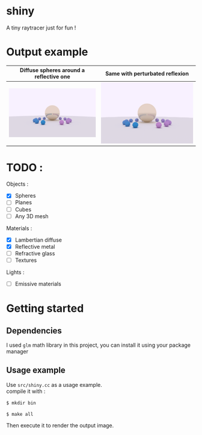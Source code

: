 # shiny
A tiny raytracer just for fun ! 
# Output example
|Diffuse spheres around a reflective one| Same with perturbated reflexion |
|----|----|
|<img src="https://github.com/A-Rain-Lover/shiny/blob/master/output/1.png" />|<img src="https://github.com/A-Rain-Lover/shiny/blob/master/output/2.png" />|
# TODO : 
Objects : 
- [x] Spheres
- [ ] Planes
- [ ] Cubes
- [ ] Any 3D mesh 

Materials :
- [x] Lambertian diffuse
- [x] Reflective metal
- [ ] Refractive glass
- [ ] Textures

Lights : 
- [ ] Emissive materials

# Getting started
## Dependencies
I used `glm` math library in this project, you can install it using your package manager
## Usage example
Use `src/shiny.cc` as a usage example.<br />
compile it with :
```
$ mkdir bin
```
```
$ make all
```
Then execute it to render the output image.
